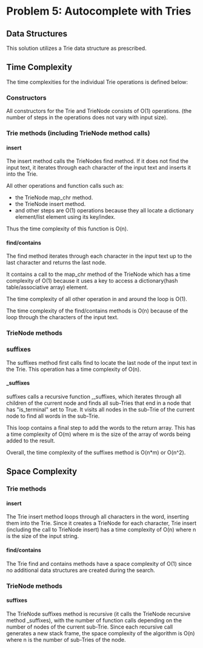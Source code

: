 # Problem 5: Autocomplete with Tries

## Data Structures

This solution utilizes a Trie data structure as prescribed.

## Time Complexity

The time complexities for the individual Trie operations is defined below:

### Constructors

All constructors for the Trie and TrieNode consists of O(1) operations. (the number of steps in the operations does not vary with input size).

### Trie methods (including TrieNode method calls)

#### insert

The insert method calls the TrieNodes find method. If it does not find the input text, it iterates through each character of the input text and inserts it into the Trie.

All other operations and function calls such as:

- the TrieNode map_chr method.
- the TrieNode insert method.
- and other steps
  are O(1) operations because they all locate a dictionary element/list element using its key/index.

Thus the time complexity of this function is O(n).

#### find/contains

The find method iterates through each character in the input text up to the last character and returns the last node.

It contains a call to the map_chr method of the TrieNode which has a time complexity of O(1) because it uses a key to access a dictionary(hash table/associative array) element.

The time complexity of all other operation in and around the loop is O(1).

The time complexity of the find/contains methods is O(n) because of the loop through the characters of the input text.

### TrieNode methods

### suffixes

The suffixes method first calls find to locate the last node of the input text in the Trie. This operation has a time complexity of O(n).

#### \_suffixes

suffixes calls a recursive function ,\_suffixes, which iterates through all children of the current node and finds all sub-Tries that end in a node that has "is_terminal" set to True. It visits all nodes in the sub-Trie of the current node to find all words in the sub-Trie.

This loop contains a final step to add the words to the return array. This has a time complexity of O(m) where m is the size of the array of words being added to the result.

Overall, the time complexity of the suffixes method is O(n\*m) or O(n^2).

## Space Complexity

### Trie methods

#### insert

The Trie insert method loops through all characters in the word, inserting them into the Trie. Since it creates a TrieNode for each character, Trie insert (including the call to TrieNode insert) has a time complexity of O(n) where n is the size of the input string.

#### find/contains

The Trie find and contains methods have a space complexity of O(1) since no additional data structures are created during the search.

### TrieNode methods

#### suffixes

The TrieNode suffixes method is recursive (it calls the TrieNode recursive method \_suffixes), with the number of function calls depending on the number of nodes of the current sub-Trie. Since each recursive call generates a new stack frame, the space complexity of the algorithm is O(n) where n is the number of sub-Tries of the node.

